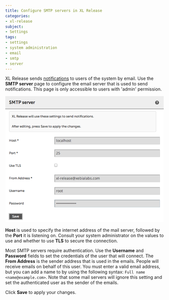 ```yaml
---
title: Configure SMTP servers in XL Release
categories:
- xl-release
subject:
- Settings
tags:
- settings
- system administration
- email
- smtp
- server
---
```


XL Release sends [notifications](/xl-release/concept/notifications-in-xl-release.html) to users of the system by email. Use the **SMTP server** page to configure the email server that is used to send notifications. This page is only accessible to users with 'admin' permission.

![SMTP server](../images/smtp-server.png)

**Host** is used to specify the internet address of the mail server, followed by the **Port** it is listening on. Consult your system administrator on the values to use and whether to use **TLS** to secure the connection.

Most SMTP servers require authentication. Use the **Username** and **Password** fields to set the credentials of the user that will connect. The **From Address** is the sender address that is used in the emails. People will receive emails on behalf of this user. You must enter a valid email address, but you can add a name to by using the following syntax: `Full name <name@example.com>`. Note that some mail servers will ignore this setting and set the authenticated user as the sender of the emails.

Click **Save** to apply your changes.
